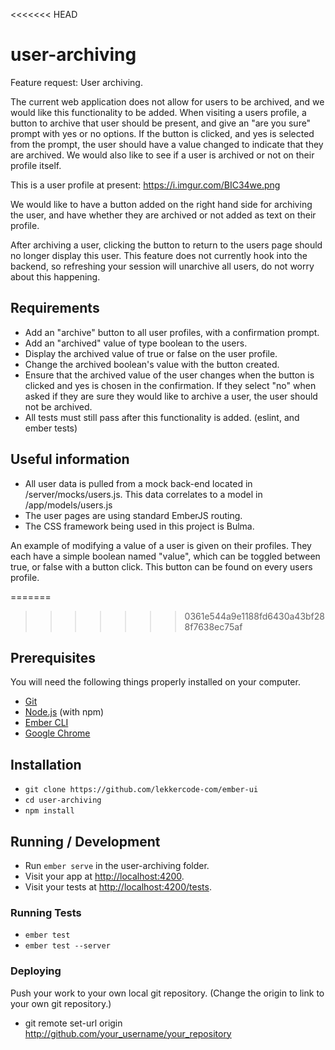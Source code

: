 <<<<<<< HEAD
# user-archiving

Feature request: User archiving.

The current web application does not allow for users to be archived, and we would like this functionality to be added.
When visiting a users profile, a button to archive that user should be present, and give an "are you sure" prompt with yes or no options.
If the button is clicked, and yes is selected from the prompt, the user should have a value changed to indicate that they are archived.
We would also like to see if a user is archived or not on their profile itself.

This is a user profile at present:
https://i.imgur.com/BIC34we.png

We would like to have a button added on the right hand side for archiving the user, and have whether they are archived or not added as text on their profile.

After archiving a user, clicking the button to return to the users page should no longer display this user.
This feature does not currently hook into the backend, so refreshing your session will unarchive all users, do not worry about this happening.

## Requirements

* Add an "archive" button to all user profiles, with a confirmation prompt.
* Add an "archived" value of type boolean to the users.
* Display the archived value of true or false on the user profile.
* Change the archived boolean's value with the button created.
* Ensure that the archived value of the user changes when the button is clicked and yes is chosen in the confirmation. If they select "no" when asked if they are sure they would like to archive a user, the user should not be archived.
* All tests must still pass after this functionality is added. (eslint, and ember tests)

## Useful information

* All user data is pulled from a mock back-end located in /server/mocks/users.js. This data correlates to a model in /app/models/users.js
* The user pages are using standard EmberJS routing.
* The CSS framework being used in this project is Bulma.

An example of modifying a value of a user is given on their profiles. They each have a simple boolean named "value", which can be toggled between true, or false with a button click. This button can be found on every users profile.

=======
>>>>>>> 0361e544a9e1188fd6430a43bf288f7638ec75af
## Prerequisites

You will need the following things properly installed on your computer.

* [Git](https://git-scm.com/)
* [Node.js](https://nodejs.org/) (with npm)
* [Ember CLI](https://ember-cli.com/)
* [Google Chrome](https://google.com/chrome/)

## Installation

* `git clone https://github.com/lekkercode-com/ember-ui`
* `cd user-archiving`
* `npm install`

## Running / Development

* Run `ember serve` in the user-archiving folder.
* Visit your app at [http://localhost:4200](http://localhost:4200).
* Visit your tests at [http://localhost:4200/tests](http://localhost:4200/tests).

### Running Tests

* `ember test`
* `ember test --server`

### Deploying

Push your work to your own local git repository. (Change the origin to link to your own git repository.)

* git remote set-url origin http://github.com/your_username/your_repository